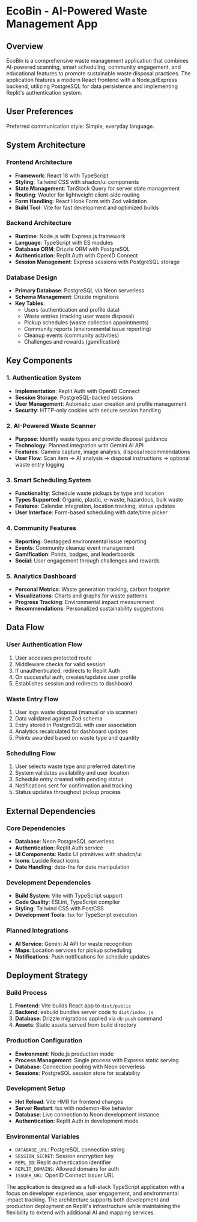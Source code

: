 # EcoBin - AI-Powered Waste Management App

## Overview

EcoBin is a comprehensive waste management application that combines AI-powered scanning, smart scheduling, community engagement, and educational features to promote sustainable waste disposal practices. The application features a modern React frontend with a Node.js/Express backend, utilizing PostgreSQL for data persistence and implementing Replit's authentication system.

## User Preferences

Preferred communication style: Simple, everyday language.

## System Architecture

### Frontend Architecture
- **Framework**: React 18 with TypeScript
- **Styling**: Tailwind CSS with shadcn/ui components
- **State Management**: TanStack Query for server state management
- **Routing**: Wouter for lightweight client-side routing
- **Form Handling**: React Hook Form with Zod validation
- **Build Tool**: Vite for fast development and optimized builds

### Backend Architecture
- **Runtime**: Node.js with Express.js framework
- **Language**: TypeScript with ES modules
- **Database ORM**: Drizzle ORM with PostgreSQL
- **Authentication**: Replit Auth with OpenID Connect
- **Session Management**: Express sessions with PostgreSQL storage

### Database Design
- **Primary Database**: PostgreSQL via Neon serverless
- **Schema Management**: Drizzle migrations
- **Key Tables**:
  - Users (authentication and profile data)
  - Waste entries (tracking user waste disposal)
  - Pickup schedules (waste collection appointments)
  - Community reports (environmental issue reporting)
  - Cleanup events (community activities)
  - Challenges and rewards (gamification)

## Key Components

### 1. Authentication System
- **Implementation**: Replit Auth with OpenID Connect
- **Session Storage**: PostgreSQL-backed sessions
- **User Management**: Automatic user creation and profile management
- **Security**: HTTP-only cookies with secure session handling

### 2. AI-Powered Waste Scanner
- **Purpose**: Identify waste types and provide disposal guidance
- **Technology**: Planned integration with Gemini AI API
- **Features**: Camera capture, image analysis, disposal recommendations
- **User Flow**: Scan item → AI analysis → disposal instructions → optional waste entry logging

### 3. Smart Scheduling System
- **Functionality**: Schedule waste pickups by type and location
- **Types Supported**: Organic, plastic, e-waste, hazardous, bulk waste
- **Features**: Calendar integration, location tracking, status updates
- **User Interface**: Form-based scheduling with date/time picker

### 4. Community Features
- **Reporting**: Geotagged environmental issue reporting
- **Events**: Community cleanup event management
- **Gamification**: Points, badges, and leaderboards
- **Social**: User engagement through challenges and rewards

### 5. Analytics Dashboard
- **Personal Metrics**: Waste generation tracking, carbon footprint
- **Visualizations**: Charts and graphs for waste patterns
- **Progress Tracking**: Environmental impact measurement
- **Recommendations**: Personalized sustainability suggestions

## Data Flow

### User Authentication Flow
1. User accesses protected route
2. Middleware checks for valid session
3. If unauthenticated, redirects to Replit Auth
4. On successful auth, creates/updates user profile
5. Establishes session and redirects to dashboard

### Waste Entry Flow
1. User logs waste disposal (manual or via scanner)
2. Data validated against Zod schema
3. Entry stored in PostgreSQL with user association
4. Analytics recalculated for dashboard updates
5. Points awarded based on waste type and quantity

### Scheduling Flow
1. User selects waste type and preferred date/time
2. System validates availability and user location
3. Schedule entry created with pending status
4. Notifications sent for confirmation and tracking
5. Status updates throughout pickup process

## External Dependencies

### Core Dependencies
- **Database**: Neon PostgreSQL serverless
- **Authentication**: Replit Auth service
- **UI Components**: Radix UI primitives with shadcn/ui
- **Icons**: Lucide React icons
- **Date Handling**: date-fns for date manipulation

### Development Dependencies
- **Build System**: Vite with TypeScript support
- **Code Quality**: ESLint, TypeScript compiler
- **Styling**: Tailwind CSS with PostCSS
- **Development Tools**: tsx for TypeScript execution

### Planned Integrations
- **AI Service**: Gemini AI API for waste recognition
- **Maps**: Location services for pickup scheduling
- **Notifications**: Push notifications for schedule updates

## Deployment Strategy

### Build Process
1. **Frontend**: Vite builds React app to `dist/public`
2. **Backend**: esbuild bundles server code to `dist/index.js`
3. **Database**: Drizzle migrations applied via `db:push` command
4. **Assets**: Static assets served from build directory

### Production Configuration
- **Environment**: Node.js production mode
- **Process Management**: Single process with Express static serving
- **Database**: Connection pooling with Neon serverless
- **Sessions**: PostgreSQL session store for scalability

### Development Setup
- **Hot Reload**: Vite HMR for frontend changes
- **Server Restart**: tsx with nodemon-like behavior
- **Database**: Live connection to Neon development instance
- **Authentication**: Replit Auth in development mode

### Environmental Variables
- `DATABASE_URL`: PostgreSQL connection string
- `SESSION_SECRET`: Session encryption key
- `REPL_ID`: Replit authentication identifier
- `REPLIT_DOMAINS`: Allowed domains for auth
- `ISSUER_URL`: OpenID Connect issuer URL

The application is designed as a full-stack TypeScript application with a focus on developer experience, user engagement, and environmental impact tracking. The architecture supports both development and production deployment on Replit's infrastructure while maintaining the flexibility to extend with additional AI and mapping services.